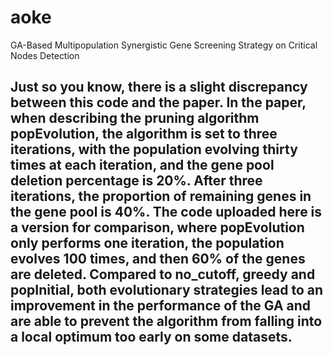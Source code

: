 # aoke
GA-Based Multipopulation Synergistic Gene Screening Strategy on Critical Nodes Detection

## Just so you know, there is a slight discrepancy between this code and the paper. In the paper, when describing the pruning algorithm popEvolution, the algorithm is set to three iterations, with the population evolving thirty times at each iteration, and the gene pool deletion percentage is 20%. After three iterations, the proportion of remaining genes in the gene pool is 40%. The code uploaded here is a version for comparison, where popEvolution only performs one iteration, the population evolves 100 times, and then 60% of the genes are deleted. Compared to no_cutoff, greedy and popInitial, both evolutionary strategies lead to an improvement in the performance of the GA and are able to prevent the algorithm from falling into a local optimum too early on some datasets.
